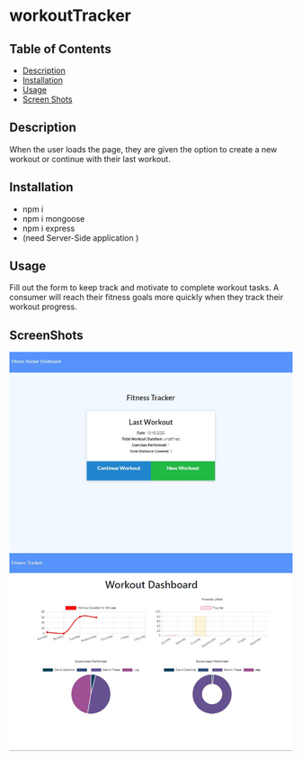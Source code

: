 # workoutTracker

## Table of Contents

- [Description](#Description)
- [Installation](#Installation)
- [Usage](#Usage)
- [Screen Shots](#ScreenShots)

## Description

When the user loads the page, they are given the option to create a new workout or continue with their last workout.

## Installation

- npm i
- npm i mongoose
- npm i express
- (need Server-Side application )

## Usage

Fill out the form to keep track and motivate to complete workout tasks. A consumer will reach their fitness goals more quickly when they track their workout progress.

## ScreenShots

![workout-input](public/images/screenshot.jpg)
![workout-dashboard](public/images/screenshot2.jpg)
